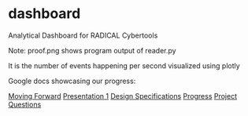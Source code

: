 # dashboard
Analytical Dashboard for RADICAL Cybertools


Note: proof.png shows program output of reader.py

It is the number of events happening per second visualized using plotly

Google docs showcasing our progress:

[Moving Forward](https://docs.google.com/document/d/1L9aFmXY8rBtDXetnb6t0fTYmHIleFUY3GR8Q1F88JII/edit?usp=sharing)
[Presentation 1](https://docs.google.com/presentation/d/108Zd9rjK0M3m7Ge74ow7HvRIUYWuZSJeMoZhAujKe9s/edit?usp=sharing)
[Design Specifications](https://docs.google.com/document/d/1mS28J0U-uS1NY37EMEcUGzjYNOq6MNt-4idLEOZAleU/edit?usp=sharing)
[Progress](https://docs.google.com/document/d/1iuHx_HkJ9wRv0s0hrWKwWCXNKFK4angKTgAOvfRGoYM/edit?usp=sharing)
[Project Questions](https://drive.google.com/open?id=1L9aFmXY8rBtDXetnb6t0fTYmHIleFUY3GR8Q1F88JII)
